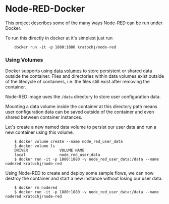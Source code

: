 # Node-RED-Docker

This project describes some of the many ways Node-RED can be run under Docker.

To run this directly in docker at it's simplest just run

        docker run -it -p 1880:1880 kratochj/node-red
		
### Using Volumes

Docker supports using [data volumes](https://docs.docker.com/engine/tutorials/dockervolumes/) to store persistent or shared data outside the container. Files and directories within data volumes exist outside of the lifecycle of containers, i.e. the files still exist after removing the container.

Node-RED image uses the `/data` directory to store user configuration data.

Mounting a data volume inside the container at this directory path means user configuration data can be saved outside of the container and even shared between container instances.

Let's create a new named data volume to persist our user data and run a new container using this volume.  

        $ docker volume create --name node_red_user_data
        $ docker volume ls
        DRIVER              VOLUME NAME
        local               node_red_user_data
        $ docker run -it -p 1880:1880 -v node_red_user_data:/data --name nodered kratochj/node-red

Using Node-RED to create and deploy some sample flows, we can now destroy the container and start a new instance without losing our user data.

        $ docker rm nodered
        $ docker run -it -p 1880:1880 -v node_red_user_data:/data --name nodered kratochj/node-red


